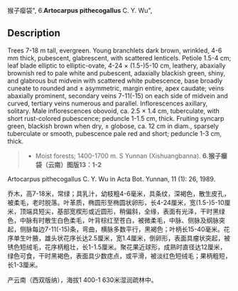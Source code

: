 猴子瘿袋",
6.**Artocarpus pithecogallus** C. Y. Wu",

## Description
Trees 7-18 m tall, evergreen. Young branchlets dark brown, wrinkled, 4-6 mm thick, pubescent, glabrescent, with scattered lenticels. Petiole 1.5-4 cm; leaf blade elliptic to elliptic-ovate, 4-24 × (1.5-)5-10 cm, leathery, abaxially brownish red to pale white and pubescent, adaxially blackish green, shiny, and glabrous but midvein with scattered white pubescence, base broadly cuneate to rounded and ± asymmetric, margin entire, apex caudate; veins abaxially prominent, secondary veins 7-11(-15) on each side of midvein and curved, tertiary veins numerous and parallel. Inflorescences axillary, solitary. Male inflorescences obovoid, ca. 2.5 × 1.4 cm, tuberculate, with short rust-colored pubescence; peduncle 1-1.5 cm, thick. Fruiting syncarp green, blackish brown when dry, ± globose, ca. 12 cm in diam., sparsely tuberculate or smooth, pubescence pale red and short; peduncle 1-3 cm, thick.

> * Moist forests; 1400-1700 m. S Yunnan (Xishuangbanna).
**6.猴子瘿袋（云南）图版13：1-2**

Artocarpus pithecogallus C. Y. Wu in Acta Bot. Yunnan, 11 (1): 26, 1989.

乔木，高7-18米，常绿；具乳汁，幼枝粗4-6毫米，具条纹，深褐色，散生皮孔，被柔毛，老时脱落。叶革质，椭圆形至椭圆状卵形，长4-24厘米，宽(1.5-)5-10厘米，顶端具短尖，基部宽楔形或近圆形，稍偏斜，全缘，表面有光泽，干时黑绿色，中脉有时散生白色柔毛，叶背棕红至苍白，被微柔毛，中脉、侧脉及纲脉突起，侧脉每边7-11(-15)条，弯曲，横脉多数平行，黑褐色；叶柄长15-40毫米。花序单生叶腋，雄头状花序长达2.5厘米，宽1.4厘米，倒卵形，表面具瘤状突起，被锈色短绒毛，花序柄粗壮，长1-1.5厘米。聚花果近球形，成熟时直径达12厘米，绿色可食，干时黑褐色，表面具少数痣点，或平滑，被淡红色短绒毛；果柄粗短，长1-3厘米。

产云南（西双版纳），海拔1 400-1 630米湿润疏林中。

